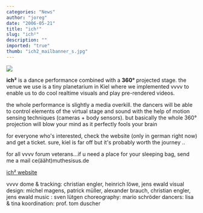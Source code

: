 ```yaml
---
categories: "News"
author: "joreg"
date: "2006-05-21"
title: "ich²"
slug: "ich²"
description: ""
imported: "true"
thumb: "ich2_mailbanner_s.jpg"
---
```



![](ich2_mailbanner_s.jpg)

**ich²** is a dance performance combined with a **360°** projected stage. the venue we use is a tiny planetarium in Kiel where we implemented vvvv to enable us to do cool realtime visuals and play pre-rendered videos. 

the whole performance is slightly a media overkill. the dancers will be able to control elements of the virtual stage and sound with the help of motion sensing techniques (cameras + body sensors). but basically the whole 360° projection will blow your mind as it perfectly fools your brain 

for everyone who's interested, check the website (only in german right now) and get a ticket. sure, kiel is far off but it's probably worth the journey ..

for all vvvv forum veterans...if u need a place for your sleeping bag, send me a mail ce(ääht)muthesisus.de

[ich² website](http://www.ich-quadrat.de)

vvvv dome &amp; tracking: christian engler, heinrich löwe, jens ewald
visual design: michel magens, patrick müller, alexander brauch, christian engler, jens ewald
music : sven lütgen
choreography: mario schröder
dancers: lisa &amp; tina
koordination: prof. tom duscher